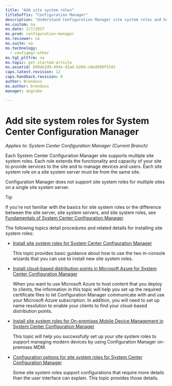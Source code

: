 ```yaml
---
title: "Add site system roles"
titleSuffix: "Configuration Manager"
description: "Understand Configuration Manager site system roles and how to add them to extend the functionality and capacity of your site."
ms.custom: na
ms.date: 2/7/2017
ms.prod: configuration-manager
ms.reviewer: na
ms.suite: na
ms.technology:
  - configmgr-other
ms.tgt_pltfrm: na
ms.topic: get-started-article
ms.assetid: b90de2d9-494e-43ad-b269-c8ed589f37d3
caps.latest.revision: 12
caps.handback.revision: 0
author: Brenduns
ms.author: brenduns
manager: angrobe

---
```

# Add site system roles for System Center Configuration Manager

*Applies to: System Center Configuration Manager (Current Branch)*

Each System Center Configuration Manager site supports multiple site system roles. Each role extends the functionality and capacity of your site to provide services to the site and to manage devices and users. Each site system role on a site system server must be from the same site.   

Configuration Manager does not support site system roles for multiple sites on a single site system server.  

> [!TIP]  
>  If you're not familiar with the basics for site system roles or the difference between the site server, site system servers, and site system roles, see [Fundamentals of System Center Configuration Manager](../../../../core/understand/fundamentals.md).  

 The following topics detail procedures and related details for installing site system roles:  

-   [Install site system roles for System Center Configuration Manager](../../../../core/servers/deploy/configure/install-site-system-roles.md)  

     This topic provides basic guidance about how to use the two in-console wizards that you can use to install new site system roles.  

-   [Install cloud-based distribution points in Microsoft Azure for System Center Configuration Manager](../../../../core/servers/deploy/configure/install-cloud-based-distribution-points-in-microsoft-azure.md)  

    When you want to use Microsoft Azure to host content that you deploy to clients, the information in this topic will help you set up the required certificate files to let Configuration Manager communicate with and use your Microsoft Azure subscription. In addition, you will need to set up name resolution to enable your clients to find your cloud-based distribution points.  

-   [Install site system roles for On-premises Mobile Device Management in System Center Configuration Manager](../../../../mdm/get-started/install-site-system-roles-for-on-premises-mdm.md)  

     This topic will help you successfully set up your site system roles to support managing modern devices by using Configuration Manager on-premises MDM.  

-   [Configuration options for site system roles for System Center Configuration Manager](../../../../core/servers/deploy/configure/configuration-options-for-site-system-roles.md)  

     Some site system roles support configurations that require more details than the user interface can explain. This topic provides those details.  
